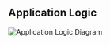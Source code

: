 ## Application Logic

![Application Logic Diagram](https://github.com/Germuu/ot-harjoitustyo/raw/master/recipe-app/documentation/Pictures/package_class_diagram.png)

